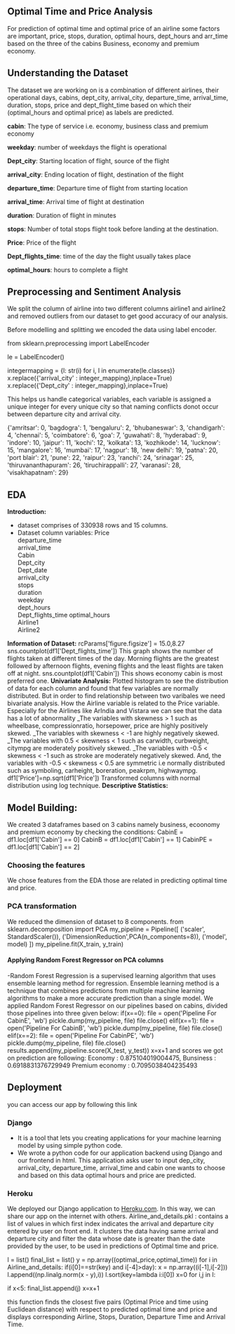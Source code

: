 ## Optimal Time and Price Analysis

For prediction of optimal time and optimal price of an airline some factors are important, price, stops, duration, optimal hours, dept_hours and arr_time based on the three of the cabins Business, economy and premium economy.

## Understanding the Dataset

The dataset we are working on is a combination of different airlines, their operational days, cabins, dept_city, arrival_city, departure_time, arrival_time, duration, stops, price and dept_flight_time based on which their (optimal_hours and optimal price) as labels are predicted.

**cabin**: The type of service i.e. economy, business class and premium economy

**weekday**: number of weekdays the flight is operational

**Dept_city**: Starting location of flight, source of the flight

**arrival_city**: Ending location of flight, destination of the flight

**departure_time**: Departure time of flight from starting location

**arrival_time**: Arrival time of flight at destination

**duration**: Duration of flight in minutes

**stops**: Number of total stops flight took before landing at the destination.

**Price**: Price of the flight

**Dept_flights_time**: time of the day the flight usually takes place

**optimal_hours**: hours to complete a flight

## Preprocessing and Sentiment Analysis

We split the column of airline into two different columns airline1 and airline2 and removed outliers from our dataset to get good accuracy of our analysis.

Before modelling and splitting we encoded the data using label encoder.

from sklearn.preprocessing import LabelEncoder

le = LabelEncoder()

integermapping = {l: str(i) for i, l in enumerate(le.classes)}
x.replace({'arrival_city' : integer_mapping},inplace=True)
x.replace({'Dept_city' : integer_mapping},inplace=True)

This helps us handle categorical variables, each variable is assigned a unique integer for every unique city so that naming conflicts donot occur between departure city and arrival city.

{'amritsar': 0, 'bagdogra': 1, 'bengaluru': 2, 'bhubaneswar': 3, 'chandigarh': 4, 'chennai': 5, 'coimbatore': 6, 'goa': 7, 'guwahati': 8, 'hyderabad': 9, 'indore': 10, 'jaipur': 11, 'kochi': 12, 'kolkata': 13, 'kozhikode': 14, 'lucknow': 15, 'mangalore': 16, 'mumbai': 17, 'nagpur': 18, 'new delhi': 19, 'patna': 20, 'port blair': 21, 'pune': 22, 'raipur': 23, 'ranchi': 24, 'srinagar': 25, 'thiruvananthapuram': 26, 'tiruchirappalli': 27, 'varanasi': 28, 'visakhapatnam': 29}

## EDA

**Introduction:**

- dataset comprises of 330938 rows and 15 columns.
- Dataset column variables:
  Price  
  departure_time  
  arrival_time  
  Cabin  
  Dept_city  
  Dept_date  
  arrival_city  
  stops  
  duration  
  weekday  
  dept_hours  
  Dept_flights_time
  optimal_hours  
  Airline1  
  Airline2

**Information of Dataset:**
rcParams['figure.figsize'] = 15.0,8.27
sns.countplot(df1['Dept_flights_time'])
This graph shows the number of flights taken at different times of the day. Morning flights are the greatest followed by afternoon flights, evening flights and the least flights are taken off at night.
sns.countplot(df1['Cabin'])
This shows economy cabin is most preferred one.
**Univariate Analysis:**
Plotted histogram to see the distribution of data for each column and found that few variables are normally distributed. But in order to find relationship between two varibales we need bivariate analysis.
How the Airline variable is related to the Price variable.
Especially for the Airlines like ArIndia and Vistara we can see that the data has a lot of abnormality
\_The variables with skewness > 1 such as wheelbase, compressionratio, horsepower, price are highly positively skewed.
\_The variables with skewness < -1 are highly negatively skewed.
\_The variables with 0.5 < skewness < 1 such as carwidth, curbweight, citympg are moderately positively skewed.
\_The variables with -0.5 < skewness < -1 such as stroke are moderately negatively skewed.
And, the variables with -0.5 < skewness < 0.5 are symmetric i.e normally distributed such as symboling, carheight, boreration, peakrpm, highwaympg.
df1['Price']=np.sqrt(df1['Price'])
Transformed columns with normal distribution using log technique.
**Descriptive Statistics:**

## Model Building:

We created 3 dataframes based on 3 cabins namely business, ecoonomy and premium economy by checking the conditions:
CabinE = df1.loc[df1['Cabin'] == 0]
CabinB = df1.loc[df1['Cabin'] == 1]
CabinPE = df1.loc[df1['Cabin'] == 2]

### Choosing the features

We chose features from the EDA those are related in predicting optimal time and price.

### PCA transformation

We reduced the dimension of dataset to 8 components.
from sklearn.decomposition import PCA
my_pipeline = Pipeline([
('scaler', StandardScaler()),
('DimensionReduction',PCA(n_components=8)),
('model', model)
])
my_pipeline.fit(X_train, y_train)

#### Applying Random Forest Regressor on PCA columns

-Random Forest Regression is a supervised learning algorithm that uses ensemble learning method for regression. Ensemble learning method is a technique that combines predictions from multiple machine learning algorithms to make a more accurate prediction than a single model.
We applied Random Forest Regressor on our pipelines based on cabins, divided those pipelines into three given below:
if(x==0):
file = open('Pipeline For CabinE', 'wb')
pickle.dump(my_pipeline, file)
file.close()
elif(x==1):
file = open('Pipeline For CabinB', 'wb')
pickle.dump(my_pipeline, file)
file.close()
elif(x==2):
file = open('Pipeline For CabinPE', 'wb')
pickle.dump(my_pipeline, file)
file.close()
results.append(my_pipeline.score(X_test, y_test))
x=x+1
and scores we got on prediction are following:
Economy : 0.875104019004475,
Bunsiness : 0.6918831376729949
Premium economy : 0.7095038404235493

## Deployment

you can access our app by following this link []()

### Django

- It is a tool that lets you creating applications for your machine learning model by using simple python code.
- We wrote a python code for our application backend using Django and our frontend in html. This application asks user to input dep_city, arrival_city, departure_time, arrival_time and cabin one wants to choose and based on this data optimal hours and price are predicted.

### Heroku

We deployed our Django application to [ Heroku.com](https://www.heroku.com/). In this way, we can share our app on the internet with others.
Airline_and_details.pkl : contains a list of values in which first index indicates the arrival and departure city entered by user on front end. It clusters the data having same arrival and departure city and filter the data whose date is greater than the date provided by the user, to be used in predictions of Optimal time and price.

l = list()
final_list = list()
y = np.array((optimal_price,optimal_time))
for i in Airline_and_details:
if(i[0]==str(key) and i[-4]>day):
x = np.array((i[-1],i[-2]))
l.append((np.linalg.norm(x - y),i))
l.sort(key=lambda i:i[0])
x=0
for i,j in l:

<!-- to get nearest five optimal time and price -->

if x<5:
final_list.append(j)
x=x+1

this function finds the closest five pairs (Optimal Price and time using Euclidean distance) with respect to predicted optimal time and price and displays corresponding Airline, Stops, Duration, Departure Time and Arrival Time.
